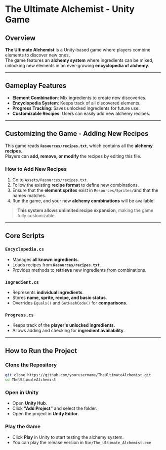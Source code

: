 # The Ultimate Alchemist - Unity Game

## Overview
**The Ultimate Alchemist** is a Unity-based game where players combine elements to discover new ones.  
The game features an **alchemy system** where ingredients can be mixed, unlocking new elements in an ever-growing **encyclopedia of alchemy**.

---

## Gameplay Features
- **Element Combination**: Mix ingredients to create new discoveries.
- **Encyclopedia System**: Keeps track of all discovered elements.
- **Progress Tracking**: Saves unlocked ingredients for future use.
- **Customizable Recipes**: Users can easily add new alchemy recipes.

---

## Customizing the Game - Adding New Recipes
This game reads **`Resources/recipes.txt`**, which contains all the **alchemy recipes**.  
Players can **add, remove, or modify** the recipes by editing this file.

### **How to Add New Recipes**
1. Go to `Assets/Resources/recipes.txt`.
2. Follow the existing **recipe format** to define new combinations.
3. Ensure that the **element sprites** exist in `Resources/Sprites/`and that the names matches.
4. Run the game, and your new **alchemy combinations** will be available!

> **This system allows unlimited recipe expansion**, making the game fully customizable.

---

## Core Scripts
### **`Encyclopedia.cs`**
- Manages **all known ingredients**.
- Loads recipes from **`Resources/recipes.txt`**.
- Provides methods to **retrieve** new ingredients from combinations.

### **`Ingredient.cs`**
- Represents **individual ingredients**.
- Stores **name, sprite, recipe, and basic status**.
- Overrides `Equals()` and `GetHashCode()` for **comparisons**.

### **`Progress.cs`**
- Keeps track of the **player's unlocked ingredients**.
- Allows adding and checking for **ingredient availability**.

---

## How to Run the Project
### **Clone the Repository**
```sh
git clone https://github.com/yourusername/TheUltimateAlchemist.git
cd TheUltimateAlchemist
```

### **Open in Unity**
- Open **Unity Hub**.
- Click **"Add Project"** and select the folder.
- Open the project in **Unity Editor**.

### **Play the Game**
- Click **Play** in Unity to start testing the alchemy system.
- You can play the release version in `Bin/The_Ultimate_Alchemist.exe`
